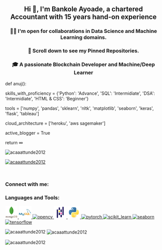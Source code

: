 <h2 align="center">Hi 👋, I'm Bankole Ayoade, a chartered Accountant with 15 years hand-on experience</h1>
<h3 align="center"> 🤝🏻 I'm open for collaborations in Data Science and Machine Learning domains.</h2>
<h3 align="center">📌 Scroll down to see my Pinned Repositories.</h2>
<h3 align="center">🎓 A passionate Blockchain Developer and Machine/Deep Learner</h3>
<p align="left">def anuj():</p>
<p align="left">skills_with_proficiency = {'Python': 'Advance', 'SQL': 'Intermidiate', 'DSA': 'Intermidiate', 'HTML & CSS': 'Beginner'}</p>
<p align="left">tools = ['numpy', 'pandas', 'sklearn', 'nltk', 'matplotlib', 'seaborn', 'keras', 'flask', 'tableau']</p>
<p align="left">cloud_architecture = ['heroku', 'aws sagemaker']</p>
<p align="left">active_blogger = True</p>
<p align="left">return ∞</p>
<p align="left"> <img src="https://komarev.com/ghpvc/?username=acaaattunde2012&label=Profile%20views&color=0e75b6&style=flat" alt="acaaattunde2012" /> </p>

<p align="left"> <a href="https://github.com/ryo-ma/github-profile-trophy"><img src="https://github-profile-trophy.vercel.app/?username=acaaattunde2012" alt="acaaattunde2012" /></a> </p>

<p align="left"> <a href="https://twitter.com/" target="blank"><img src="https://img.shields.io/twitter/follow/?logo=twitter&style=for-the-badge" alt="" /></a> </p>

<h3 align="left">Connect with me:</h3>
<p align="left">
</p>

<h3 align="left">Languages and Tools:</h3>
<p align="left"> <a href="https://www.mongodb.com/" target="_blank" rel="noreferrer"> <img src="https://raw.githubusercontent.com/devicons/devicon/master/icons/mongodb/mongodb-original-wordmark.svg" alt="mongodb" width="40" height="40"/> </a> <a href="https://www.mysql.com/" target="_blank" rel="noreferrer"> <img src="https://raw.githubusercontent.com/devicons/devicon/master/icons/mysql/mysql-original-wordmark.svg" alt="mysql" width="40" height="40"/> </a> <a href="https://opencv.org/" target="_blank" rel="noreferrer"> <img src="https://www.vectorlogo.zone/logos/opencv/opencv-icon.svg" alt="opencv" width="40" height="40"/> </a> <a href="https://pandas.pydata.org/" target="_blank" rel="noreferrer"> <img src="https://raw.githubusercontent.com/devicons/devicon/2ae2a900d2f041da66e950e4d48052658d850630/icons/pandas/pandas-original.svg" alt="pandas" width="40" height="40"/> </a> <a href="https://www.python.org" target="_blank" rel="noreferrer"> <img src="https://raw.githubusercontent.com/devicons/devicon/master/icons/python/python-original.svg" alt="python" width="40" height="40"/> </a> <a href="https://pytorch.org/" target="_blank" rel="noreferrer"> <img src="https://www.vectorlogo.zone/logos/pytorch/pytorch-icon.svg" alt="pytorch" width="40" height="40"/> </a> <a href="https://scikit-learn.org/" target="_blank" rel="noreferrer"> <img src="https://upload.wikimedia.org/wikipedia/commons/0/05/Scikit_learn_logo_small.svg" alt="scikit_learn" width="40" height="40"/> </a> <a href="https://seaborn.pydata.org/" target="_blank" rel="noreferrer"> <img src="https://seaborn.pydata.org/_images/logo-mark-lightbg.svg" alt="seaborn" width="40" height="40"/> </a> <a href="https://www.tensorflow.org" target="_blank" rel="noreferrer"> <img src="https://www.vectorlogo.zone/logos/tensorflow/tensorflow-icon.svg" alt="tensorflow" width="40" height="40"/> </a> </p>

<p><img align="left" src="https://github-readme-stats.vercel.app/api/top-langs?username=acaaattunde2012&show_icons=true&locale=en&layout=compact" alt="acaaattunde2012" /></p>

<p>&nbsp;<img align="center" src="https://github-readme-stats.vercel.app/api?username=acaaattunde2012&show_icons=true&locale=en" alt="acaaattunde2012" /></p>

<p><img align="center" src="https://github-readme-streak-stats.herokuapp.com/?user=acaaattunde2012&" alt="acaaattunde2012" /></p>
